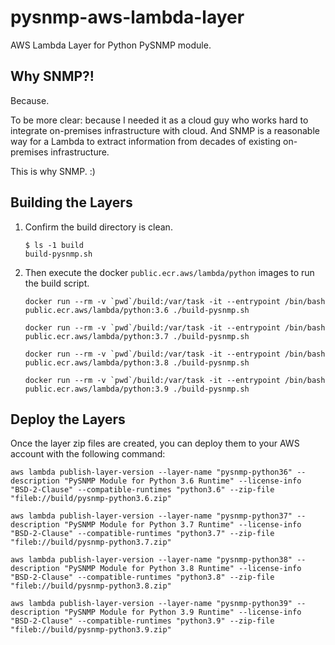 # pysnmp-aws-lambda-layer

AWS Lambda Layer for Python PySNMP module.

## Why SNMP?!

Because.

To be more clear: because I needed it as a cloud guy who works hard to integrate on-premises infrastructure with cloud.  And SNMP is a reasonable way for a Lambda to extract information from decades of existing on-premises infrastructure.

This is why SNMP.  :)

## Building the Layers

1. Confirm the build directory is clean.

    ``` shell
    $ ls -1 build
    build-pysnmp.sh
    ```

2. Then execute the docker `public.ecr.aws/lambda/python` images to run the build script.

    ``` shell
    docker run --rm -v `pwd`/build:/var/task -it --entrypoint /bin/bash public.ecr.aws/lambda/python:3.6 ./build-pysnmp.sh

    docker run --rm -v `pwd`/build:/var/task -it --entrypoint /bin/bash public.ecr.aws/lambda/python:3.7 ./build-pysnmp.sh

    docker run --rm -v `pwd`/build:/var/task -it --entrypoint /bin/bash public.ecr.aws/lambda/python:3.8 ./build-pysnmp.sh

    docker run --rm -v `pwd`/build:/var/task -it --entrypoint /bin/bash public.ecr.aws/lambda/python:3.9 ./build-pysnmp.sh
    ```

## Deploy the Layers

Once the layer zip files are created, you can deploy them to your AWS account with the following command:

``` shell
aws lambda publish-layer-version --layer-name "pysnmp-python36" --description "PySNMP Module for Python 3.6 Runtime" --license-info "BSD-2-Clause" --compatible-runtimes "python3.6" --zip-file "fileb://build/pysnmp-python3.6.zip"

aws lambda publish-layer-version --layer-name "pysnmp-python37" --description "PySNMP Module for Python 3.7 Runtime" --license-info "BSD-2-Clause" --compatible-runtimes "python3.7" --zip-file "fileb://build/pysnmp-python3.7.zip"

aws lambda publish-layer-version --layer-name "pysnmp-python38" --description "PySNMP Module for Python 3.8 Runtime" --license-info "BSD-2-Clause" --compatible-runtimes "python3.8" --zip-file "fileb://build/pysnmp-python3.8.zip"

aws lambda publish-layer-version --layer-name "pysnmp-python39" --description "PySNMP Module for Python 3.9 Runtime" --license-info "BSD-2-Clause" --compatible-runtimes "python3.9" --zip-file "fileb://build/pysnmp-python3.9.zip"
```
